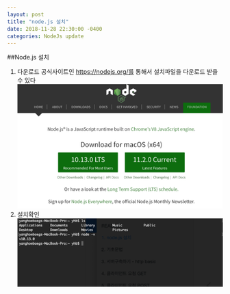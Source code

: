 ```yaml
---
layout: post
title: "node.js 설치"
date: 2018-11-28 22:30:00 -0400
categories: NodeJs update
---
```


##Node.js 설치

1. 다운로드
공식사이트인 https://nodejs.org/를 통해서 설치파일을 다운로드 받을 수 있다 ![Alt  nodejsInstall](/images/nodejsInstall.png)
2. 설치확인
![Alt  nodejsVersion](/images/nodejsVer.png)
